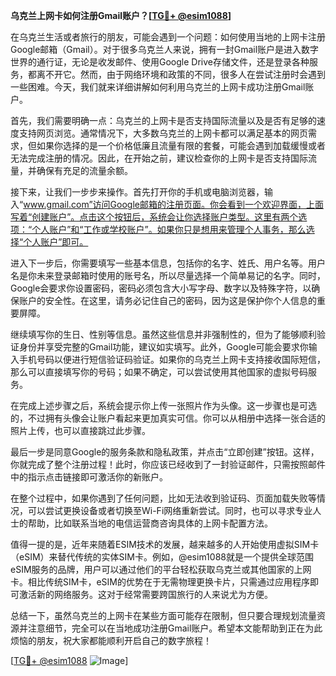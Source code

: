 **乌克兰上网卡如何注册Gmail账户？[[TG💪+ @esim1088](https://t.me/s/esim1088)]**

在乌克兰生活或者旅行的朋友，可能会遇到一个问题：如何使用当地的上网卡注册Google邮箱（Gmail）。对于很多乌克兰人来说，拥有一封Gmail账户是进入数字世界的通行证，无论是收发邮件、使用Google Drive存储文件，还是登录各种服务，都离不开它。然而，由于网络环境和政策的不同，很多人在尝试注册时会遇到一些困难。今天，我们就来详细讲解如何利用乌克兰的上网卡成功注册Gmail账户。

首先，我们需要明确一点：乌克兰的上网卡是否支持国际流量以及是否有足够的速度支持网页浏览。通常情况下，大多数乌克兰的上网卡都可以满足基本的网页需求，但如果你选择的是一个价格低廉且流量有限的套餐，可能会遇到加载缓慢或者无法完成注册的情况。因此，在开始之前，建议检查你的上网卡是否支持国际流量，并确保有充足的流量余额。

接下来，让我们一步步来操作。首先打开你的手机或电脑浏览器，输入“www.gmail.com”访问Google邮箱的注册页面。你会看到一个欢迎界面，上面写着“创建账户”。点击这个按钮后，系统会让你选择账户类型。这里有两个选项：“个人账户”和“工作或学校账户”。如果你只是想用来管理个人事务，那么选择“个人账户”即可。

进入下一步后，你需要填写一些基本信息，包括你的名字、姓氏、用户名等。用户名是你未来登录邮箱时使用的账号名，所以尽量选择一个简单易记的名字。同时，Google会要求你设置密码，密码必须包含大小写字母、数字以及特殊字符，以确保账户的安全性。在这里，请务必记住自己的密码，因为这是保护你个人信息的重要屏障。

继续填写你的生日、性别等信息。虽然这些信息并非强制性的，但为了能够顺利验证身份并享受完整的Gmail功能，建议如实填写。此外，Google可能会要求你输入手机号码以便进行短信验证码验证。如果你的乌克兰上网卡支持接收国际短信，那么可以直接填写你的号码；如果不确定，可以尝试使用其他国家的虚拟号码服务。

在完成上述步骤之后，系统会提示你上传一张照片作为头像。这一步骤也是可选的，不过拥有头像会让账户看起来更加真实可信。你可以从相册中选择一张合适的照片上传，也可以直接跳过此步骤。

最后一步是同意Google的服务条款和隐私政策，并点击“立即创建”按钮。这样，你就完成了整个注册过程！此时，你应该已经收到了一封验证邮件，只需按照邮件中的指示点击链接即可激活你的新账户。

在整个过程中，如果你遇到了任何问题，比如无法收到验证码、页面加载失败等情况，可以尝试更换设备或者切换至Wi-Fi网络重新尝试。同时，也可以寻求专业人士的帮助，比如联系当地的电信运营商咨询具体的上网卡配置方法。

值得一提的是，近年来随着ESIM技术的发展，越来越多的人开始使用虚拟SIM卡（eSIM）来替代传统的实体SIM卡。例如，@esim1088就是一个提供全球范围eSIM服务的品牌，用户可以通过他们的平台轻松获取乌克兰或其他国家的上网卡。相比传统SIM卡，eSIM的优势在于无需物理更换卡片，只需通过应用程序即可激活新的网络服务。这对于经常需要跨国旅行的人来说尤为方便。

总结一下，虽然乌克兰的上网卡在某些方面可能存在限制，但只要合理规划流量资源并注意细节，完全可以在当地成功注册Gmail账户。希望本文能帮助到正在为此烦恼的朋友，祝大家都能顺利开启自己的数字旅程！

[[TG💪+ @esim1088](https://t.me/s/esim1088) ![Image](https://i.postimg.cc/4NQfJmqS/Snipaste-2025-05-13-00-14-12.png)]